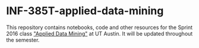 # INF-385T-applied-data-mining

This repository contains notebooks, code and other resources for the Sprint 2016 class ["Applied Data Mining"](https://utexas.instructure.com/courses/1160655) at UT Austin. It will be updated throughout the semester. 
